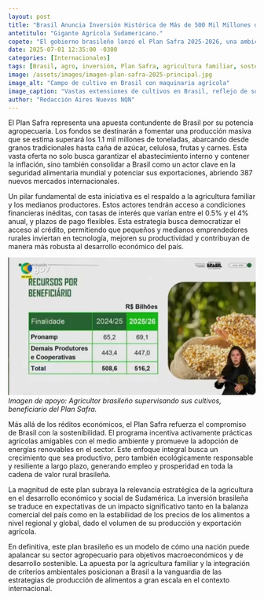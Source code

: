 ```yaml
---
layout: post
title: "Brasil Anuncia Inversión Histórica de Más de 500 Mil Millones de Reales para su Agro."
antetitulo: "Gigante Agrícola Sudamericano."
copete: "El gobierno brasileño lanzó el Plan Safra 2025-2026, una ambiciosa estrategia de financiamiento que inyectará 516.2 mil millones de reales en el sector rural. Con el objetivo de asegurar 'súper cosechas' y fortalecer la economía, este programa prioriza a la agricultura familiar y los medianos productores, ofreciendo tasas de interés reducidas y plazos de pago extendidos."
date: 2025-07-01 12:35:00 -0300
categories: [Internacionales]
tags: [Brasil, agro, inversión, Plan Safra, agricultura familiar, sostenibilidad, economía, exportaciones]
image: /assets/images/imagen-plan-safra-2025-principal.jpg
image_alt: "Campo de cultivo en Brasil con maquinaria agrícola"
image_caption: "Vastas extensiones de cultivos en Brasil, reflejo de su potencia agrícola."
author: "Redacción Aires Nuevos NQN"
---
```


El Plan Safra representa una apuesta contundente de Brasil por su potencia agropecuaria. Los fondos se destinarán a fomentar una producción masiva que se estima superará los 1.1 mil millones de toneladas, abarcando desde granos tradicionales hasta caña de azúcar, celulosa, frutas y carnes. Esta vasta oferta no solo busca garantizar el abastecimiento interno y contener la inflación, sino también consolidar a Brasil como un actor clave en la seguridad alimentaria mundial y potenciar sus exportaciones, abriendo 387 nuevos mercados internacionales.

Un pilar fundamental de esta iniciativa es el respaldo a la agricultura familiar y los medianos productores. Estos actores tendrán acceso a condiciones financieras inéditas, con tasas de interés que varían entre el 0.5% y el 4% anual, y plazos de pago flexibles. Esta estrategia busca democratizar el acceso al crédito, permitiendo que pequeños y medianos emprendedores rurales inviertan en tecnología, mejoren su productividad y contribuyan de manera más robusta al desarrollo económico del país.

![Agricultor familiar brasileño trabajando en su campo](/assets/images/plan-safra-imegen-segundaria..jpg)
*Imagen de apoyo: Agricultor brasileño supervisando sus cultivos, beneficiario del Plan Safra.*

Más allá de los réditos económicos, el Plan Safra refuerza el compromiso de Brasil con la sostenibilidad. El programa incentiva activamente prácticas agrícolas amigables con el medio ambiente y promueve la adopción de energías renovables en el sector. Este enfoque integral busca un crecimiento que sea productivo, pero también ecológicamente responsable y resiliente a largo plazo, generando empleo y prosperidad en toda la cadena de valor rural brasileña.

La magnitud de este plan subraya la relevancia estratégica de la agricultura en el desarrollo económico y social de Sudamérica. La inversión brasileña se traduce en expectativas de un impacto significativo tanto en la balanza comercial del país como en la estabilidad de los precios de los alimentos a nivel regional y global, dado el volumen de su producción y exportación agrícola.

En definitiva, este plan brasileño es un modelo de cómo una nación puede apalancar su sector agropecuario para objetivos macroeconómicos y de desarrollo sostenible. La apuesta por la agricultura familiar y la integración de criterios ambientales posicionan a Brasil a la vanguardia de las estrategias de producción de alimentos a gran escala en el contexto internacional.